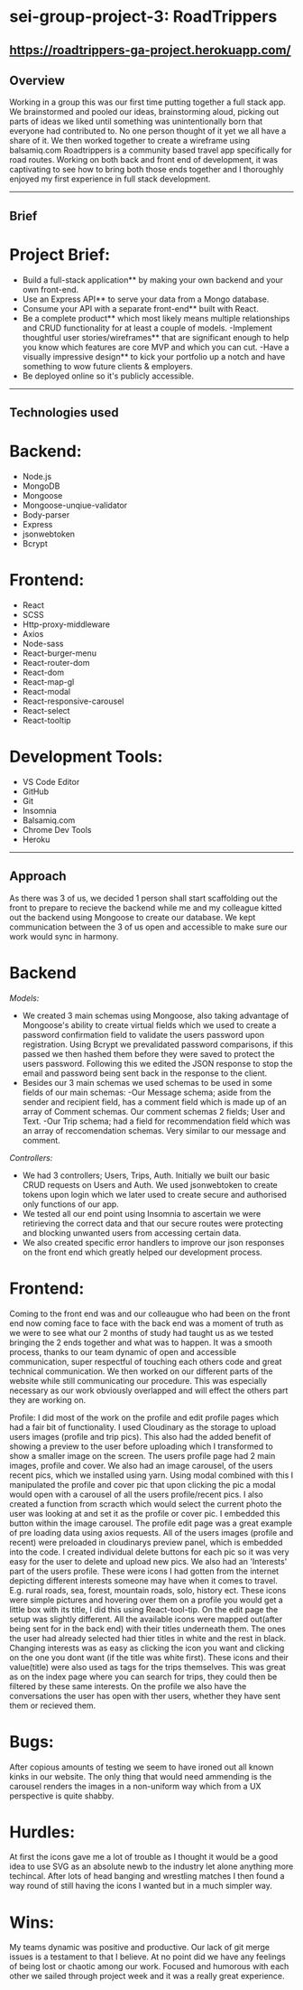# sei-group-project-3: RoadTrippers

## https://roadtrippers-ga-project.herokuapp.com/

## Overview

Working in a group this was our first time putting together a full stack app. We brainstormed and pooled our ideas, brainstorming aloud, picking out parts of ideas we liked until something was unintentionally born that everyone had contributed to. No one person thought of it yet we all have a share of it.
We then worked together to create a wireframe using balsamiq.com
Roadtrippers is a community based travel app specifically for road routes.
Working on both back and front end of development, it was captivating to see how to bring both those ends together and I thoroughly enjoyed my first experience in full stack development.

----------------

## Brief

# Project Brief:
- Build a full-stack application** by making your own backend and your own front-end.
- Use an Express API** to serve your data from a Mongo database.
- Consume your API with a separate front-end** built with React.
- Be a complete product** which most likely means multiple relationships and CRUD functionality for at least a couple of models.
-Implement thoughtful user stories/wireframes** that are significant enough to help you know which features are core MVP and which you can cut.
-Have a visually impressive design** to kick your portfolio up a notch and have something to wow future clients & employers.
- Be deployed online so it's publicly accessible.

--------------

## Technologies used
# Backend:
- Node.js
- MongoDB
- Mongoose
- Mongoose-unqiue-validator
- Body-parser
- Express
- jsonwebtoken
- Bcrypt

# Frontend:
- React
- SCSS
- Http-proxy-middleware
- Axios
- Node-sass
- React-burger-menu
- React-router-dom
- React-dom
- React-map-gl
- React-modal
- React-responsive-carousel
- React-select
- React-tooltip

# Development Tools:
- VS Code Editor
- GitHub
- Git
- Insomnia
- Balsamiq.com
- Chrome Dev Tools
- Heroku

-----------------
## Approach
As there was 3 of us, we decided 1 person shall start scaffolding out the front to prepare to recieve the backend while me and my colleague kitted out the backend using Mongoose to create our database. We kept communication between the 3 of us open and accessible to make sure our work would sync in harmony.

# Backend
*Models:*

- We created 3 main schemas using Mongoose, also taking advantage of Mongoose's ability to create virtual fields which we used to create a password confirmation field to validate the users password upon registration. Using Bcrypt we prevalidated password comparisons, if this passed we then hashed them before they were saved to protect the users password. Following this we edited the JSON response to stop the email and password being sent back in the response to the client.
- Besides our 3 main schemas we used schemas to be used in some fields of our main schemas:
-Our Message schema; aside from the sender and recipient field, has a comment field which is made up of an array of Comment schemas. Our comment schemas 2 fields; User and Text.
-Our Trip schema; had a field for recommendation field which was an array of reccomendation schemas. Very similar to our message and comment.

*Controllers:*
- We had 3 controllers; Users, Trips, Auth.
Initially we built our basic CRUD requests on Users and Auth. We used jsonwebtoken to create tokens upon login which we later used to create secure and authorised only functions of our app.
- We tested all our end point using Insomnia to ascertain we were retirieving the correct data and that our secure routes were protecting and blocking unwanted users from accessing certain data.
- We also created specific error handlers to improve our json responses on the front end which greatly helped our development process.


# Frontend:
Coming to the front end was and our colleaugue who had been on the front end now coming face to face with the back end was a moment of truth as we were to see what our 2 months of study had taught us as we tested bringing the 2 ends together and what was to happen. 
It was a smooth process, thanks to our team dynamic of open and accessible communication, super respectful of touching each others code and great technical communication. 
We then worked on our different parts of the website while still communicating our procedure. This was especially necessary as our work obviously overlapped and will effect the others part they are working on.

Profile:
I did most of the work on the profile and edit profile pages which had a fair bit of functionality.
I used Cloudinary as the storage to upload users images (profile and trip pics). This also had the added benefit of showing a preview to the user before uploading which I transformed to show a smaller image on the screen.
The users profile page had 2 main images, profile and cover. We also had an image carousel, of the users recent pics, which we installed using yarn. Using modal combined with this I manipulated the profile and cover pic that upon clicking the pic a modal would open with a carousel of  all the users profile/recent pics. I also created a function from scracth which would select the current photo the user was looking at and set it as the profile or cover pic. I embedded this button within the image carousel.
The profile edit page was a great example of pre loading data using axios requests. All of the users images (profile and recent) were preloaded in cloudinarys preview panel, which is embedded into the code. I created individual delete buttons for each pic so it was very easy for the user to delete and upload new pics. 
We also had an 'Interests' part of the users profile. 
These were icons I had gotten from the internet depicting different interests someone may have when it comes to travel. E.g. rural roads, sea, forest, mountain roads, solo, history ect. These icons were simple pictures and hovering over them on a profile you would get a little box with its title, I did this using React-tool-tip. On the edit page the setup was slightly different. All the available icons were mapped out(after being sent for in the back end) with their titles underneath them. The ones the user had already selected had thier titles in white and the rest in black. Changing interests was as easy as clicking the icon you want and clicking on the one you dont want (if the title was white first).
These icons and their value(title) were also used as tags for the trips themselves. This was great as on the index page where you can search for trips, they could then be filtered by these same interests.
On the profile we also have the conversations the user has open with ther users, whether they have sent them or recieved them. 

# Bugs:
After copious amounts of testing we seem to have ironed out all known kinks in our website. The only thing that would need ammending is the carousel renders the images in a non-uniform way which from a UX perspective is quite shabby.

# Hurdles:
At first the icons gave me a lot of trouble as I thought it would be a good idea to use SVG as an absolute newb to the industry let alone anything more techincal. After lots of head banging and wrestling matches I then found a way round of still having the icons I wanted but in a much simpler way.

# Wins:
My teams dynamic was positive and productive. Our lack of git merge issues is a testament to that I believe. At no point did we have any feelings of being lost or chaotic among our work. Focused and humorous with each other we sailed through project week and it was a really great experience.